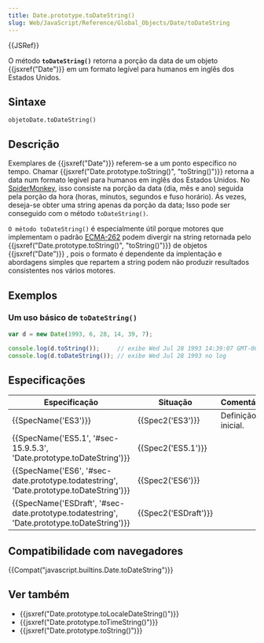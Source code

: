 ```yaml
---
title: Date.prototype.toDateString()
slug: Web/JavaScript/Reference/Global_Objects/Date/toDateString
---
```


{{JSRef}}

O método **`toDateString()`** retorna a porção da data de um objeto {{jsxref("Date")}} em um formato legível para humanos em inglês dos Estados Unidos.

## Sintaxe

```
objetoDate.toDateString()
```

## Descrição

Exemplares de {{jsxref("Date")}} referem-se a um ponto específico no tempo. Chamar {{jsxref("Date.prototype.toString()", "toString()")}} retorna a data num formato legível para humanos em inglês dos Estados Unidos. No [SpiderMonkey](/pt-BR/docs/SpiderMonkey), isso consiste na porção da data (dia, mês e ano) seguida pela porção da hora (horas, minutos, segundos e fuso horário). Ás vezes, deseja-se obter uma string apenas da porção da data; Isso pode ser conseguido com o método `toDateString()`.

`O método toDateString()` é especialmente útil porque motores que implementam o padrão [ECMA-262](/pt-BR/docs/ECMAScript) podem divergir na string retornada pelo {{jsxref("Date.prototype.toString()", "toString()")}} de objetos {{jsxref("Date")}} , pois o formato é dependente da implentação e abordagens simples que repartem a string podem não produzir resultados consistentes nos vários motores.

## Exemplos

### Um uso básico de `toDateString()`

```js
var d = new Date(1993, 6, 28, 14, 39, 7);

console.log(d.toString());     // exibe Wed Jul 28 1993 14:39:07 GMT-0600 (PDT) no log
console.log(d.toDateString()); // exibe Wed Jul 28 1993 no log
```

## Especificações

| Especificação                                                                                                            | Situação                     | Comentário         |
| ------------------------------------------------------------------------------------------------------------------------ | ---------------------------- | ------------------ |
| {{SpecName('ES3')}}                                                                                                 | {{Spec2('ES3')}}         | Definição inicial. |
| {{SpecName('ES5.1', '#sec-15.9.5.3', 'Date.prototype.toDateString')}}                             | {{Spec2('ES5.1')}}     |                    |
| {{SpecName('ES6', '#sec-date.prototype.todatestring', 'Date.prototype.toDateString')}}     | {{Spec2('ES6')}}         |                    |
| {{SpecName('ESDraft', '#sec-date.prototype.todatestring', 'Date.prototype.toDateString')}} | {{Spec2('ESDraft')}} |                    |

## Compatibilidade com navegadores

{{Compat("javascript.builtins.Date.toDateString")}}

## Ver também

- {{jsxref("Date.prototype.toLocaleDateString()")}}
- {{jsxref("Date.prototype.toTimeString()")}}
- {{jsxref("Date.prototype.toString()")}}
